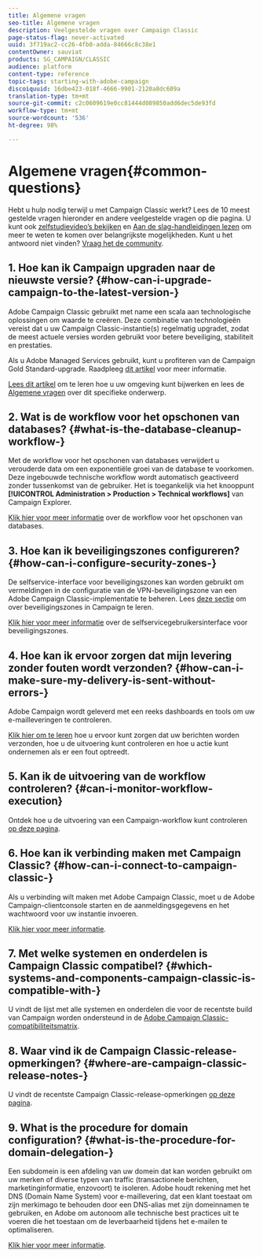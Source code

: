 ```yaml
---
title: Algemene vragen
seo-title: Algemene vragen
description: Veelgestelde vragen over Campaign Classic
page-status-flag: never-activated
uuid: 3f719ac2-cc26-4fb0-adda-84666c8c38e1
contentOwner: sauviat
products: SG_CAMPAIGN/CLASSIC
audience: platform
content-type: reference
topic-tags: starting-with-adobe-campaign
discoiquuid: 16dbe423-018f-4666-9901-2120a8dc609a
translation-type: tm+mt
source-git-commit: c2c0609619e0cc81444d089850add6dec5de93fd
workflow-type: tm+mt
source-wordcount: '536'
ht-degree: 98%

---
```



# Algemene vragen{#common-questions}

Hebt u hulp nodig terwijl u met Campaign Classic werkt? Lees de 10 meest gestelde vragen hieronder en andere veelgestelde vragen op die pagina. U kunt ook [zelfstudievideo’s bekijken](https://docs.adobe.com/content/help/nl-NL/campaign-classic-learn/tutorials/overview.html) en [Aan de slag-handleidingen lezen](../../platform/using/tutorials.md#step-by-step-guides) om meer te weten te komen over belangrijkste mogelijkheden. Kunt u het antwoord niet vinden? [Vraag het de community](https://forums.adobe.com/community/experience-cloud/marketing-cloud/campaign).

## 1. Hoe kan ik Campaign upgraden naar de nieuwste versie? {#how-can-i-upgrade-campaign-to-the-latest-version-}

Adobe Campaign Classic gebruikt met name een scala aan technologische oplossingen om waarde te creëren. Deze combinatie van technologieën vereist dat u uw Campaign Classic-instantie(s) regelmatig upgradet, zodat de meest actuele versies worden gebruikt voor betere beveiliging, stabiliteit en prestaties.

Als u Adobe Managed Services gebruikt, kunt u profiteren van de Campaign Gold Standard-upgrade. Raadpleeg [dit artikel](https://helpx.adobe.com/nl/campaign/kb/gold-standard.html) voor meer informatie.

[Lees dit artikel](https://helpx.adobe.com/nl/campaign/kb/acc-build-upgrade.html) om te leren hoe u uw omgeving kunt bijwerken en lees de [Algemene vragen](https://helpx.adobe.com/nl/campaign/kb/build-upgrade-faq.html) over dit specifieke onderwerp.

## 2. Wat is de workflow voor het opschonen van databases? {#what-is-the-database-cleanup-workflow-}

Met de workflow voor het opschonen van databases verwijdert u verouderde data om een exponentiële groei van de database te voorkomen. Deze ingebouwde technische workflow wordt automatisch geactiveerd zonder tussenkomst van de gebruiker. Het is toegankelijk via het knooppunt **[!UICONTROL Administration > Production > Technical workflows]** van Campaign Explorer.

[Klik hier voor meer informatie](../../production/using/database-cleanup-workflow.md) over de workflow voor het opschonen van databases.

## 3. Hoe kan ik beveiligingszones configureren? {#how-can-i-configure-security-zones-}

De selfservice-interface voor beveiligingszones kan worden gebruikt om vermeldingen in de configuratie van de VPN-beveiligingszone van een Adobe Campaign Classic-implementatie te beheren. Lees [deze sectie](../../installation/using/configuring-campaign-server.md#defining-security-zones) om over beveiligingszones in Campaign te leren.

[Klik hier voor meer informatie](https://helpx.adobe.com/nl/campaign/kb/configuring-security-zones-self-service.html) over de selfservicegebruikersinterface voor beveiligingszones.

## 4. Hoe kan ik ervoor zorgen dat mijn levering zonder fouten wordt verzonden? {#how-can-i-make-sure-my-delivery-is-sent-without-errors-}

Adobe Campaign wordt geleverd met een reeks dashboards en tools om uw e-mailleveringen te controleren.

[Klik hier om te leren](../../delivery/using/monitoring-a-delivery.md) hoe u ervoor kunt zorgen dat uw berichten worden verzonden, hoe u de uitvoering kunt controleren en hoe u actie kunt ondernemen als er een fout optreedt.

## 5. Kan ik de uitvoering van de workflow controleren? {#can-i-monitor-workflow-execution}

Ontdek hoe u de uitvoering van een Campaign-workflow kunt controleren [op deze pagina](../../workflow/using/starting-a-workflow.md).

## 6. Hoe kan ik verbinding maken met Campaign Classic? {#how-can-i-connect-to-campaign-classic-}

Als u verbinding wilt maken met Adobe Campaign Classic, moet u de Adobe Campaign-clientconsole starten en de aanmeldingsgegevens en het wachtwoord voor uw instantie invoeren.

[Klik hier voor meer informatie](../../platform/using/launching-adobe-campaign.md).

## 7. Met welke systemen en onderdelen is Campaign Classic compatibel? {#which-systems-and-components-campaign-classic-is-compatible-with-}

U vindt de lijst met alle systemen en onderdelen die voor de recentste build van Campaign worden ondersteund in de [Adobe Campaign Classic-compatibiliteitsmatrix](https://helpx.adobe.com/nl/campaign/kb/compatibility-matrix.html).

## 8. Waar vind ik de Campaign Classic-release-opmerkingen? {#where-are-campaign-classic-release-notes-}

U vindt de recentste Campaign Classic-release-opmerkingen [op deze pagina](https://docs.adobe.com/content/help/nl-NL/campaign-classic/using/release-notes/latest-release.html).

## 9. What is the procedure for domain configuration? {#what-is-the-procedure-for-domain-delegation-}

Een subdomein is een afdeling van uw domein dat kan worden gebruikt om uw merken of diverse typen van traffic (transactionele berichten, marketinginformatie, enzovoort) te isoleren.
Adobe houdt rekening met het DNS (Domain Name System) voor e-maillevering, dat een klant toestaat om zijn merkimago te behouden door een DNS-alias met zijn domeinnamen te gebruiken, en Adobe om autonoom alle technische best practices uit te voeren die het toestaan om de leverbaarheid tijdens het e-mailen te optimaliseren.

[Klik hier voor meer informatie](https://helpx.adobe.com/nl/campaign/kb/domain-name-delegation.html).

